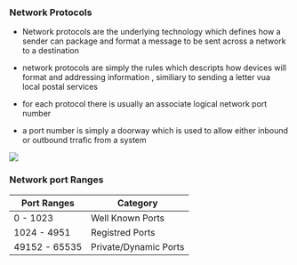 ### Network Protocols 

- Network protocols are the underlying technology which defines how a sender can package and format a message to be sent across a network to a destination 

-  network protocols are simply the rules which descripts how devices will format and addressing information , similiary to sending a letter  vua local postal services 

- for each protocol there is usually an associate logical network port number 

- a port number is simply a doorway which is used to allow either inbound or outbound trrafic from a system 

![](./images/network-protcol.png)


### Network port Ranges 

| Port Ranges   | Category  | 
|------------|------------|
| 0 - 1023 | Well Known Ports  | 
| 1024 - 4951 | Registred Ports |  
| 49152 - 65535 | Private/Dynamic Ports | 

